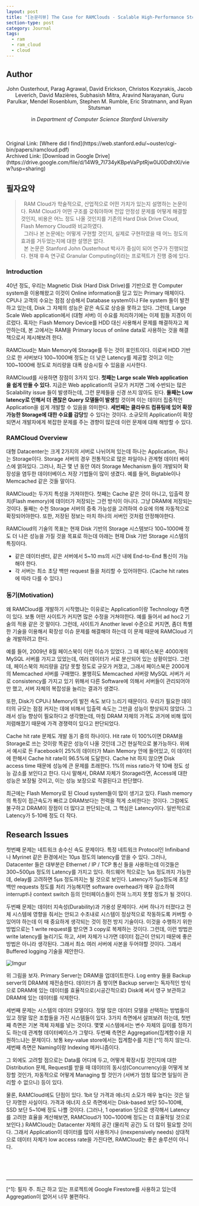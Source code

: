 ```yaml
---
layout: post
title: "[논문리뷰] The Case for RAMClouds - Scalable High-Performance Storage Entirely in DRAM"
section-type: post
category: Journal
tags:
  - ram
  - ram_cloud
  - cloud
---
```


## Author

<p style="text-align: center;">John Ousterhout, Parag Agrawal, David Erickson, Christos Kozyrakis, Jacob Leverich, David Mazières, Subhasish Mitra, Aravind Narayanan, Guru Parulkar, Mendel Rosenblum, Stephen M. Rumble, Eric Stratmann, and Ryan Stutsman</p>

<p style="text-align: center;">in <i>Department of Computer Science Stanford University</i></p>
<br><br>
Original Link: [Where did I find](https://web.stanford.edu/~ouster/cgi-bin/papers/ramcloud.pdf)<br>
Archived Link: [Download in Google Drive](https://drive.google.com/file/d/14W9_7I734yKBpeVaPptRjw0lJ0DdhtXl/view?usp=sharing)

## 필자요약

> &nbsp;&nbsp;RAM Cloud가 학술적으로, 산업적으로 어떤 가치가 있는지 설명하는 논문이다. RAM Cloud가 어떤 구조를 갖춰야하며 전압 안정성 문제를 어떻게 해결할 것인지, 비용은 어느 정도 나올 것인지를 기존의 Hard Disk Drive Cloud, Flash Memory Cloud와 비교하였다.<br>
> &nbsp;&nbsp;그러나 본 논문에는 어떻게 구현할 것인지, 실제로 구현하였을 때 어느 정도의 효과를 거두었는지에 대한 설명은 없다.<br>
> &nbsp;&nbsp;본 논문은 Stanford John Ousterhout 박사가 중심이 되어 연구가 진행되었다. 현재 후속 연구로 Granular Computing이라는 프로젝트가 진행 중에 있다.

### Introduction

40년 정도, 우리는 Magnetic Disk (Hard Disk Drive)를 기반으로 한 Computer system을 이용해왔고 이것이 Online information을 담고 있는 Primary 매체이다. CPU나 고객의 수요는 점점 상승해서 Database system이나 File system 들이 발전하고 있는데, Disk 그 자체의 성능은 같은 속도로 상승을 못하고 있다. 그런데, Large Scale Web application에서 (대형 서버) 이 수요를 처리하기에는 이제 힘들 지경이 이르렀다. 혹자는 Flash Memory Device를 HDD 대신 사용해서 문제를 해결하자고 제안하는데, 본 고에서는 RAM을 Primary locus of online data로 사용하는 것을 해결책으로서 제시해보려 한다.

RAMCloud는 Main Memory에 Storage를 두는 것이 포인트이다. 이로써 HDD 기반으로 한 서버보다 100~1000배 정도는 더 낮은 Latency를 제공할 것이고 이는 100~1000배 정도로 처리량을 대폭 상승시킬 수 있음을 시사한다.

RAMCloud를 사용하면 장점이 3가지 있다. **첫째는 Large scale Web application을 쉽게 만들 수 있다.** 지금은 Web application의 규모가 커지면 그에 수반되는 많은 Scalability issue 들이 발생하는데, 그런 문제들을 신경 쓰지 않아도 된다. **둘째는 Low latency로 인해서 더 괜찮은 Query 모델들이 발생**할 것이며 이는 데이터 집중적인 Application을 쉽게 개발할 수 있음을 의미한다. **세번째는 클라우드 컴퓨팅에 있어 확장가능한 Storage에 대한 수요를 감당**할 수 있다는 것이다. 소규모의 Application이 확장되면서 개발자에게 복잡한 문제를 주는 경향이 많은데 이런 문제에 대해 해방할 수 있다.

### RAMCloud Overview

대형 Datacenter는 크게 2가지의 서버로 나뉘어져 있는데 하나는 Application, 하나는 Storage이다. Storage 서버의 경우 전통적으로 많은 파일이나 관계형 데이터 베이스에 얽혀있다. 그러나, 최근 몇 년 동안 여러 Storage Mechanism 들이 개발되어 확장성을 염두한 데이터베이스 저장 기법들이 많이 생겼다. 예를 들어, Bigtable이나 Memcached 같은 것들 말이다.

RAMCloud는 두가지 특성을 가져야한다. 첫째는 Cache 같은 것이 아니고, 입출력 장치(Flash memory)에 데이터가 저장되는 그런 방식이 아니다. 그냥 DRAM에 저장되는 것이다. 둘째는 수천 Storage 서버의 증축 가능성을 고려하여 수요에 의해 자동적으로 확장되어야한다. 또한, 저장된 정보는 마치 하나의 서버인 것처럼 안정해야한다.

RAMCloud의 기술의 목표는 현재 Disk 기반의 Storage 시스템보다 100~1000배 정도 더 나은 성능을 가질 것을 목표로 하는데 아래는 현재 Disk 기반 Storage 시스템의 특징이다.

- 같은 데이터센터, 같은 서버에서 5~10 ms의 시간 내에 End-to-End 통신이 가능해야
한다.
- 각 서버는 최소 초당 백만 request 들을 처리할 수 있어야한다. (Cache hit rates에 따라 다를 수 있다.)

### 동기(Motivation)

왜 RAMCloud를 개발하기 시작했냐는 이유로는 Application이랑 Technology 측면이 있다. 보통 어떤 사이트가 커지면 많은 수정을 거쳐야한다. 예를 들어서 ad hoc2 기술의 적용 같은 것 말이다. 그런데, 사이트가 Another level 수준으로 커지면, 좀더 특별한 기술을 이용해서 확장성 이슈 문제를 해결해야 하는데 이 문제 때문에 RAMCloud 기술 개발하려고 한다.

예를 들어, 2009년 8월 페이스북이 이런 이슈가 있었다. 그 때 페이스북은 4000개의 MySQL 서버를 가지고 있었는데, 여러 데이터가 서로 분산되어 있는 상황이었다. 그런데, 페이스북의 처리량을 감당 못할 정도로 규모가 커졌고, 그래서 페이스북은 2000개의 Memcached 서버를 구매했다. 불행히도 Memcached 서버랑 MySQL 서버가 서로 consistency를 가지고 있기 위해서 다른 Software에 의해서 서버들이 관리되어야만 했고, 서버 자체의 복잡성을 늘리는 결과가 생겼다.

또한, Disk가 CPU나 Memory의 발전 속도 보다 느리기 때문이다. 우리가 필요한 데이터의 규모는 점점 커지는 데에 비해서 입출력 속도는 그만큼 성능이 향상되지 않았다. 그래서 성능 향상이 필요하다고 생각했는데, 마침 DRAM 자체의 가격도 과거에 비해 많이 저렴해졌기 때문에 가격 경쟁력이 있다고 판단되었다.

Cache hit rate 문제도 개발 동기 중의 하나이다. Hit rate 이 100%이면 DRAM을 Storage로 쓰는 것이랑 똑같은 성능이 나올 것인데 그건 현실적으로 불가능하다. 위에서 예시로 든 Facebook이 25%의 데이터가 Main Memory 안에 들어있고, 이 데이터에 한해서 Cache hit rate이 96.5%에 도달한다. Cache hit 하지 않으면 Disk access time 때문에 성능에 큰 문제를 초래한다. 1%의 miss ratio가 약 10배 정도 성능 감소를 보인다고 한다. 다시 말해서, DRAM 자체가 Storage라면, Access에 대한 성능은 보장될 것이고, 이는 성능 보장으로 직결된다고 판단했다.

최근에는 Flash Memory로 된 Cloud system들이 많이 생기고 있다. Flash memory의 특징이 접근속도가 빠르고 DRAM보다는 전력을 적게 소비한다는 것이다. 그럼에도 불구하고 DRAM이 장점이 더 많다고 판단되는데, 그 핵심은 Latency이다. 일반적으로 Latency가 5-10배 정도 더 작다.

## Research Issues

첫번째 문제는 네트워크 송수신 속도 문제이다. 특정 네트워크 Protocol인 Infiniband나 Myrinet 같은 환경에서는 10μs 정도의 latency를 얻을 수 있다. 그러나, Datacenter 들은 대부분은 Ethernet / IP / TCP 통신 들을 사용하는데 이것들은 300~500μs 정도의 Latency를 가지고 있다. 하드웨어 적으로는 1μs 정도까지 가능한데, delay를 고려하면 5μs 정도까지는 될 것으로 보인다. Latency가 5μs정도에 초당 백만 requests 정도를 처리 가능해지면 software overhead가 매우 감소하여 interrupt나 context switch 등의 인터페이스들이 전혀 느끼지 못할 정도가 될 것이다.

두번째 문제는 데이터 지속성(Durability)과 가용성 문제이다. 서버 하나가 터졌다고 전체 시스템에 영향을 줘서는 안되고 수초내로 시스템이 정상적으로 작동하도록 커버할 수 있어야 하는데 이 때 중요하게 생각되는 것이 정전 방지 기술이다. 이것을 수행하기 위한 방법으로는 1 write request를 받으면 3 copy로 복제하는 것이다. 그런데, 이런 방법은 write latency를 늘리기도 하고, 서버 자체가 나가면 데이터 접근이 안되기 때문에 좋은 방법은 아니라 생각된다. 그래서 최소 여러 서버에 사본을 두어야할 것이다. 그래서 Buffered logging 기술을 제안한다.

![Imgur](https://i.imgur.com/VCoJIZs.png)

위 그림을 보자. Primary Server는 DRAM을 업데이트한다. Log entry 들을 Backup server의 DRAM에 재전송한다. 데이터가 좀 쌓이면 Backup server는 독자적인 방식으로 DRAM에 있는 데이터를 효율적으로(시공간적으로) Disk에 써서 영구 보관하고 DRAM에 있는 데이터를 삭제한다.

세번째 문제는 시스템의 데이터 모델이다. 정말 많은 데이터 모델을 선택하는 방법들이 있고 정말 많은 조합들을 가진 시스템들이 있다. 3가지 측면에서 살펴보려 하는데, 첫번째 측면은 기본 객체 자체를 넣는 것이다. 몇몇 시스템에서는 변수 자체의 길이를 정하기도 하는데 관계형 데이터베이스가 그렇다. 두번째 측면은 Aggregation(집계함수)을 지원하느냐는 문제이다. 보통 key-value store에서는 집계함수를 지원 [^1] 하지 않는다. 세번째 측면은 Naming이랑 Indexing 메커니즘이다.

그 외에도 고려할 점으로는 Data를 어디에 두고, 어떻게 확장시킬 것인지에 대한 Distribution 문제, Request를 받을 때 데이터의 동시성(Concurrency)을 어떻게 보장할 것인가, 자동적으로 어떻게 Managing 할 것인가 (서버가 엄청 많으면 일일이 관리할 수 없으니) 등이 있다.

물론, RAMCloud에도 단점이 있다. 1bit 당 가격과 에너지 소모가 매우 높다는 것은 일단 자명한 사실이다. 가격과 에너지 소모 측면에서는 Disk-based 보단 50~100배, SSD 보단 5~10배 정도 나쁠 것이다. (그러나, 1 operation 당으로 생각해서 Latency를 고려한 효율을 계산해보면, RAMCloud가 100~1000배 정도는 더 효율적일 것으로 보인다.) RAMCloud는 Datacenter 자체의 공간 (물리적 공간) 도 더 많이 필요할 것이다. 그래서 Application이 데이터를 많이 사용하거나 (inexpensively needs) 상대적으로 데이터 자체가 low access rate을 가진다면, RAMCloud는 좋은 솔루션이 아니다.

<br>
<br>
<br>
<hr/>
[^1]: 필자 주. 최근 하고 있는 프로젝트에 Google Firestore를 사용하고 있는데 Aggregation이 없어서 너무 불편하다.